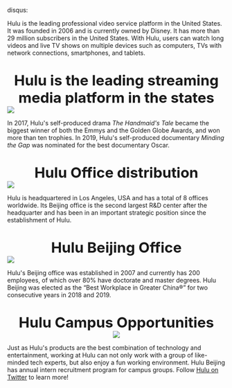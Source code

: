 disqus:

Hulu is the leading professional video service platform in the United States. It was founded in 2006 and is currently owned by Disney. It has more than 29 million subscribers in the United States. With Hulu, users can watch long videos and live TV shows on multiple devices such as computers, TVs with network connections, smartphones, and tablets.

<div style="text-align:center;font-weight:bold;margin-top: 35px;font-size: 25pt;">  Hulu is the leading streaming media platform in the states</div>
<img style="display: block;margin: 0 auto;" src="https://i.loli.net/2020/02/03/6oCP7XOKj9AvzMR.png" />

In 2017, Hulu's self-produced drama *The Handmaid's Tale* became the biggest winner of both the Emmys and the Golden Globe Awards, and won more than ten trophies. In 2019, Hulu's self-produced documentary *Minding the Gap* was nominated for the best documentary Oscar.

<div style="text-align:center;font-weight:bold;margin-top: 35px;font-size: 25pt;"> Hulu Office distribution </div>
<img style="display: block;margin: 0 auto;" src="https://i.loli.net/2020/02/03/Z87FfMHA6kxqclt.png" />

Hulu is headquartered in Los Angeles, USA and has a total of 8 offices worldwide. Its Beijing office is the second largest R&D center after the headquarter and has been in an important strategic position since the establishment of Hulu.

<div style="text-align:center;font-weight:bold;margin-top: 35px;font-size: 25pt;"> Hulu Beijing Office </div>
<img style="display: block;margin: 0 auto;" src="https://i.loli.net/2020/02/03/M9dIrShWJDNoGia.png" />

Hulu's Beijing office was established in 2007 and currently has 200 employees, of which over 80% have doctorate and master degrees. Hulu Beijing was elected as the “Best Workplace in Greater China®” for two consecutive years in 2018 and 2019.

<div style="text-align:center;font-weight:bold;margin-top: 35px;font-size: 25pt;"> Hulu Campus Opportunities </div>

<div style="text-align:center;font-weight:small">
<a href="https://sm.ms/image/Ls1cPJAB36gUztN" target="_blank"><img src="https://i.loli.net/2020/02/03/iSGMqmy8fTDJ5bz.png" ></a>
</div>

Just as Hulu's products are the best combination of technology and entertainment, working at Hulu can not only work with a group of like-minded tech experts, but also enjoy a fun working environment. Hulu Beijing has annual intern recruitment program for campus groups. Follow [Hulu on Twitter](https://twitter.com/hulu?ref_src=twsrc%5Egoogle%7Ctwcamp%5Eserp%7Ctwgr%5Eauthor) to learn more!